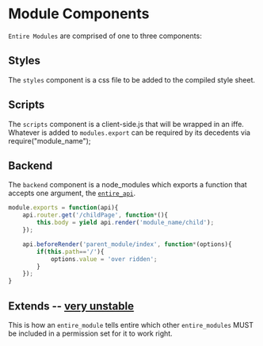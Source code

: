 # Module Components

`Entire Modules` are comprised of one to three components:

## Styles

The `styles` component is a css file to be added to the compiled style sheet.

## Scripts

The `scripts` component is a client-side.js that will be wrapped in an iffe. Whatever is added to `modules.export` can be required by its decedents via require("module_name"); 

## Backend

The `backend` component is a node_modules which exports a function that accepts one argument, the [`entire_api`](#entire-api).

```js
module.exports = function(api){
	api.router.get('/childPage', function*(){
		this.body = yield api.render('module_name/child');
	});

	api.beforeRender('parent_module/index', function*(options){
		if(this.path=='/'){
			options.value = 'over ridden';
		}
	});
}
```

## Extends -- [very unstable](https://github.com/EntireJS/entire/issues/8)

This is how an `entire_module` tells entire which other `entire_modules` MUST be included in a permission set for it to work right.

